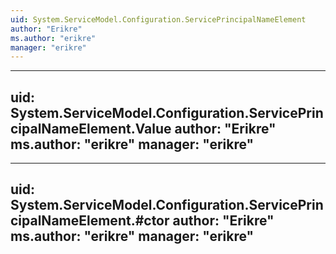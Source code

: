 ```yaml
---
uid: System.ServiceModel.Configuration.ServicePrincipalNameElement
author: "Erikre"
ms.author: "erikre"
manager: "erikre"
---
```


---
uid: System.ServiceModel.Configuration.ServicePrincipalNameElement.Value
author: "Erikre"
ms.author: "erikre"
manager: "erikre"
---

---
uid: System.ServiceModel.Configuration.ServicePrincipalNameElement.#ctor
author: "Erikre"
ms.author: "erikre"
manager: "erikre"
---
